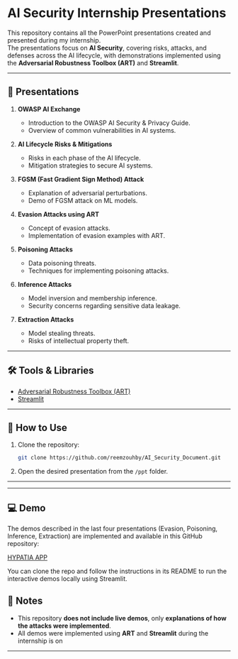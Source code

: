 # AI Security Internship Presentations

This repository contains all the PowerPoint presentations created and presented during my internship.  
The presentations focus on **AI Security**, covering risks, attacks, and defenses across the AI lifecycle, with demonstrations implemented using the **Adversarial Robustness Toolbox (ART)** and **Streamlit**.

---

## 📂 Presentations

1. **OWASP AI Exchange**  
   - Introduction to the OWASP AI Security & Privacy Guide.  
   - Overview of common vulnerabilities in AI systems.  

2. **AI Lifecycle Risks & Mitigations**  
   - Risks in each phase of the AI lifecycle.  
   - Mitigation strategies to secure AI systems.  

3. **FGSM (Fast Gradient Sign Method) Attack**  
   - Explanation of adversarial perturbations.  
   - Demo of FGSM attack on ML models.  

4. **Evasion Attacks using ART**  
   - Concept of evasion attacks.  
   - Implementation of evasion examples with ART.  

5. **Poisoning Attacks**  
   - Data poisoning threats.  
   - Techniques for implementing poisoning attacks.  

6. **Inference Attacks**  
   - Model inversion and membership inference.  
   - Security concerns regarding sensitive data leakage.  

7. **Extraction Attacks**  
   - Model stealing threats.  
   - Risks of intellectual property theft.  

---

## 🛠 Tools & Libraries

- [Adversarial Robustness Toolbox (ART)](https://github.com/Trusted-AI/adversarial-robustness-toolbox)  
- [Streamlit](https://streamlit.io/)  

---

## 🚀 How to Use

1. Clone the repository:
   ```bash
   git clone https://github.com/reemzouhby/AI_Security_Document.git
   ```

2. Open the desired presentation from the `/ppt` folder.  

---
---

## 💻 Demo

The demos described in the last four presentations (Evasion, Poisoning, Inference, Extraction) are implemented and available in this GitHub repository:

[HYPATIA APP](https://github.com/reemzouhby/Hypatia-ML)

You can clone the repo and follow the instructions in its README to run the interactive demos locally using Streamlit.


## 📌 Notes

- This repository **does not include live demos**, only **explanations of how the attacks were implemented**.  
- All demos were implemented using **ART** and **Streamlit** during the internship is on  

---



